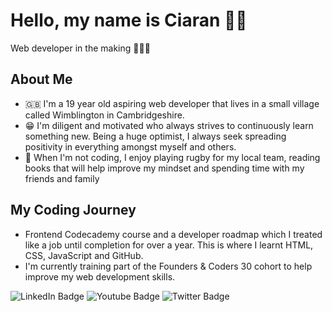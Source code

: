 # Hello, my name is Ciaran 👋🏻
Web developer in the making 👨🏼‍💻



## About Me
* 🇬🇧 I'm a 19 year old aspiring web developer that lives in a small village called Wimblington in Cambridgeshire.
* 😁 I'm diligent and motivated who always strives to continuously learn something new. Being a huge optimist, I always seek spreading positivity in everything amongst myself and others.
* 🏉 When I'm not coding, I enjoy playing rugby for my local team, reading books that will help improve my mindset and spending time with my friends and family


## My Coding Journey
* Frontend Codecademy course and a developer roadmap which I treated like a job until completion for over a year. This is where I learnt HTML, CSS, JavaScript and GitHub.
* I'm currently training part of the Founders & Coders 30 cohort to help improve my web development skills. 


<div id="badges">
  <img src="https://img.shields.io/badge/LinkedIn-blue?style=for-the-badge&logo=linkedin&logoColor=white" alt="LinkedIn Badge"/>
  <img src="https://img.shields.io/badge/YouTube-red?style=for-the-badge&logo=youtube&logoColor=white" alt="Youtube Badge"/>
  <img src="https://img.shields.io/badge/Twitter-blue?style=for-the-badge&logo=twitter&logoColor=white" alt="Twitter Badge"/>
</div>
